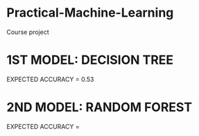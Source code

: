 # Practical-Machine-Learning
Course project

# 1ST MODEL: DECISION TREE
EXPECTED ACCURACY = 0.53

# 2ND MODEL: RANDOM FOREST
EXPECTED ACCURACY = 
